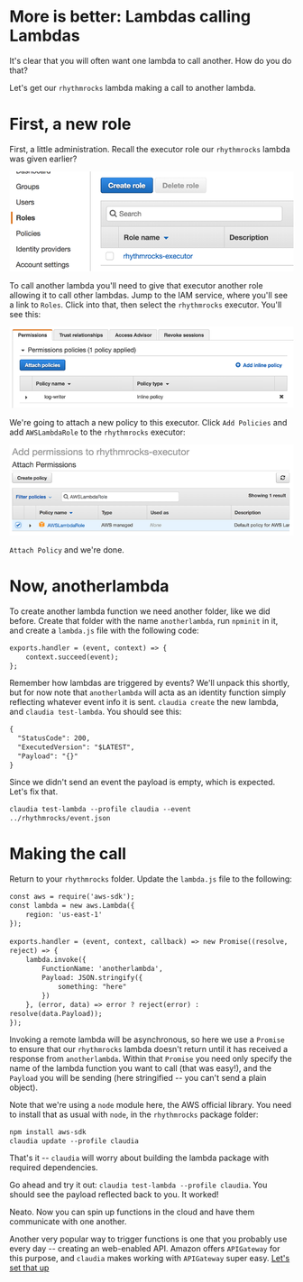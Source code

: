 
# More is better: Lambdas calling Lambdas

It's clear that you will often want one lambda to call another. How do you do that?

Let's get our `rhythmrocks` lambda making a call to another lambda.

# First, a new role

First, a little administration. Recall the executor role our `rhythmrocks` lambda was given earlier? 

![executor role](./images/dashboard_executor.png)

To call another lambda you'll need to give that executor another role allowing it to call other lambdas. Jump to the IAM service, where you'll see a link to `Roles`. Click into that, then select the `rhythmrocks` executor. You'll see this:

![role permissions](./images/role_permissions.png)

We're going to attach a new policy to this executor. Click `Add Policies` and add `AWSLambdaRole` to the `rhythmrocks` executor:

![attach lambda policy](./images/attach_role_policy.png)

`Attach Policy` and we're done.

# Now, anotherlambda

To create another lambda function we need another folder, like we did before. Create that folder with the name `anotherlambda`, run `npminit` in it, and create a `lambda.js` file with the following code:

```
exports.handler = (event, context) => {
	context.succeed(event);
};
```

Remember how lambdas are triggered by events? We'll unpack this shortly, but for now note that `anotherlambda` will acta as an identity function simply reflecting whatever event info it is sent. `claudia create` the new lambda, and `claudia test-lambda`. You should see this:

```
{
  "StatusCode": 200,
  "ExecutedVersion": "$LATEST",
  "Payload": "{}"
}
```

Since we didn't send an event the payload is empty, which is expected. Let's fix that.

```
claudia test-lambda --profile claudia --event ../rhythmrocks/event.json
```

# Making the call

Return to your `rhythmrocks` folder. Update the `lambda.js` file to the following:

```
const aws = require('aws-sdk');
const lambda = new aws.Lambda({
    region: 'us-east-1'
});

exports.handler = (event, context, callback) => new Promise((resolve, reject) => {
    lambda.invoke({
        FunctionName: 'anotherlambda',
        Payload: JSON.stringify({
            something: "here"
        })
    }, (error, data) => error ? reject(error) : resolve(data.Payload));
});
```

Invoking a remote lambda will be asynchronous, so here we use a `Promise` to ensure that our `rhythmrocks` lambda doesn't return until it has received a response from `anotherlambda`. Within that `Promise` you need only specify the name of the lambda function you want to call (that was easy!), and the `Payload` you will be sending (here stringified -- you can't send a plain object).

Note that we're using a `node` module here, the AWS official library. You need to install that as usual with `node`, in the `rhythmrocks` package folder:

```
npm install aws-sdk
claudia update --profile claudia
```

That's it -- `claudia` will worry about building the lambda package with required dependencies.

Go ahead and try it out: `claudia test-lambda --profile claudia`. You should see the payload reflected back to you. It worked!

Neato. Now you can spin up functions in the cloud and have them communicate with one another. 

Another very popular way to trigger functions is one that you probably use every day -- creating an web-enabled API. Amazon offers `APIGateway` for this purpose, and `claudia` makes working with `APIGateway` super easy. [Let's set that up](./api_gateway.md)



